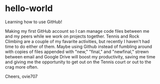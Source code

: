 # hello-world
Learning how to use GitHub!

Making my first GitHub account so I can manage code files between me and my peers while we work on projects together. Tennis and Rock Climbing are a couple of my favarite activities, but recently I haven't had time to do either of them. Maybe using Github instead of fumbling around with copies of files appended with "new," "final," and "newfinal," strewn between email and Google Drive will boost my productivity, saving me time and giving me the opportunity to get out on the Tennis court or out to the crag more often.

Cheers, ovie707
